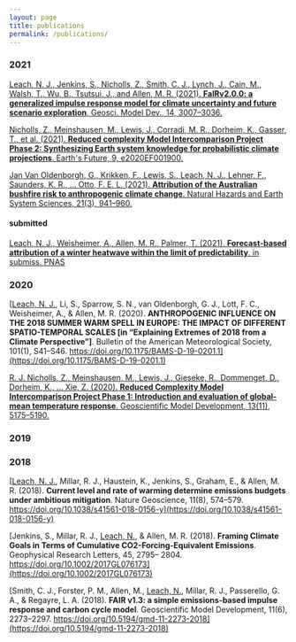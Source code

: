 ```yaml
---
layout: page
title: publications
permalink: /publications/
---
```


### 2021

[<u>Leach</u>, N. J., Jenkins, S., Nicholls, Z., Smith, C. J., Lynch, J., Cain, M., Walsh, T., Wu, B., Tsutsui, J., and Allen, M. R. (2021). **FaIRv2.0.0: a generalized impulse response model for climate uncertainty and future scenario exploration**, Geosci. Model Dev., 14, 3007–3036.](https://doi.org/10.5194/gmd-14-3007-2021)

[Nicholls, Z., Meinshausen, M., Lewis, J., Corradi, M. R., Dorheim, K., Gasser, T., <u>et al.</u> (2021). **Reduced complexity Model Intercomparison Project Phase 2: Synthesizing Earth system knowledge for probabilistic climate projections**. Earth's Future, 9, e2020EF001900.](https://doi.org/10.1029/2020EF001900)

[Jan Van Oldenborgh, G., Krikken, F., Lewis, S., <u>Leach, N. J.</u>, Lehner, F., Saunders, K. R., … Otto, F. E. L. (2021). **Attribution of the Australian bushfire risk to anthropogenic climate change**. Natural Hazards and Earth System Sciences, 21(3), 941–960.](https://doi.org/10.5194/nhess-21-941-2021)

#### submitted

[<u>Leach</u>, N. J., Weisheimer, A., Allen, M. R., Palmer, T. (2021). **Forecast-based attribution of a winter heatwave within the limit of predictability**. in submiss. PNAS]()

### 2020

[<u>Leach, N. J.</u>, Li, S., Sparrow, S. N., van Oldenborgh, G. J., Lott, F. C., Weisheimer, A., & Allen, M. R. (2020). **ANTHROPOGENIC INFLUENCE ON THE 2018 SUMMER WARM SPELL IN EUROPE: THE IMPACT OF DIFFERENT SPATIO-TEMPORAL SCALES [in “Explaining Extremes of 2018 from a Climate Perspective”]**. Bulletin of the American Meteorological Society, 101(1), S41–S46. https://doi.org/10.1175/BAMS-D-19-0201.1](https://doi.org/10.1175/BAMS-D-19-0201.1)

[R. J. Nicholls, Z., Meinshausen, M., Lewis, J., Gieseke, R., Dommenget, D., Dorheim, K., … Xie, Z. (2020). **Reduced Complexity Model Intercomparison Project Phase 1: Introduction and evaluation of global-mean temperature response**. Geoscientific Model Development, 13(11), 5175–5190.](https://doi.org/10.5194/gmd-13-5175-2020)

### 2019

### 2018

[<u>Leach, N. J.</u>, Millar, R. J., Haustein, K., Jenkins, S., Graham, E., & Allen, M. R. (2018). **Current level and rate of warming determine emissions budgets under ambitious mitigation**. Nature Geoscience, 11(8), 574–579. https://doi.org/10.1038/s41561-018-0156-y](https://doi.org/10.1038/s41561-018-0156-y)

[Jenkins, S., Millar, R. J., <u>Leach, N.</u>, & Allen, M. R. (2018). **Framing Climate Goals in Terms of Cumulative CO2-Forcing-Equivalent Emissions**. Geophysical Research Letters, 45, 2795– 2804. https://doi.org/10.1002/2017GL076173](https://doi.org/10.1002/2017GL076173)

[Smith, C. J., Forster, P. M., Allen, M., <u>Leach, N.</u>, Millar, R. J., Passerello, G. A., & Regayre, L. A. (2018). **FAIR v1.3: a simple emissions-based impulse response and carbon cycle model**. Geoscientific Model Development, 11(6), 2273–2297. https://doi.org/10.5194/gmd-11-2273-2018](https://doi.org/10.5194/gmd-11-2273-2018)